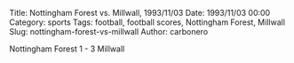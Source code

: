 Title: Nottingham Forest vs. Millwall, 1993/11/03
Date: 1993/11/03 00:00
Category: sports
Tags: football, football scores, Nottingham Forest, Millwall
Slug: nottingham-forest-vs-millwall
Author: carbonero


Nottingham Forest 1 - 3 Millwall
